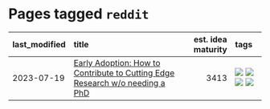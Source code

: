 # Pages tagged `reddit`

|last_modified|title|est. idea maturity|tags
|:---|:---|---:|:---|
|2023-07-19|[Early Adoption: How to Contribute to Cutting Edge Research w/o needing a PhD](../early_adoption_and_fomo.md)|3413|[![](https://img.shields.io/badge/tag-career_advice-0e5ec)](../tags/career_advice.md) [![](https://img.shields.io/badge/tag-early_adoption-36f98)](../tags/early_adoption.md) [![](https://img.shields.io/badge/tag-mentoring-3a9a4f)](../tags/mentoring.md) [![](https://img.shields.io/badge/tag-reddit-d9f12f)](../tags/reddit.md)|
